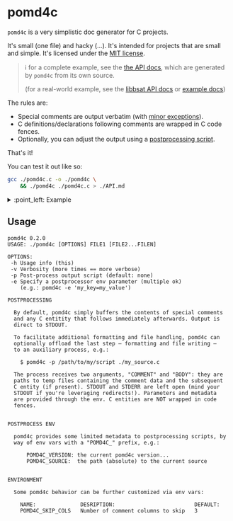 # pomd4c

`pomd4c` is a very simplistic doc generator for C projects.

It's small (one file) and hacky (...).
It's intended for projects that are small and simple.
It's licensed under the [MIT license](./COPYING).

> :information_source: for a complete example, see the  [the API docs](./API.md), which are
> generated by `pomd4c` from its own source.
>
> (for a real-world example, see the [libbsat API docs](https://github.com/andrew-canaday/libbsat/blob/main/API.md) or
> [example docs](https://github.com/andrew-canaday/libbsat/blob/main/example/README.md))


The rules are:
 - Special comments are output verbatim (with [minor exceptions](./API.md#this-is-how-it-works)).
 - C definitions/declarations following comments are wrapped in C code fences.
 - Optionally, you can adjust the output using a [postprocessing script](./examples/postproc/).

That's it!

You can test it out like so:

```bash
gcc ./pomd4c.c -o ./pomd4c \
    && ./pomd4c ./pomd4c.c > ./API.md
```

<details><summary>:point_left: Example</summary>

### input.c

```C
/** #### Doc Comment Header!
 *
 * Doc comments start with `'/'`, `'*'`, `'*'`.
 *
 * Anything inside is emitted verbatim.
 * For example, here's a list:
 *
 *  - regular ol'
 *  - markdown list
 *
 * > :warning: **NOTE**: _This message is important!_
 *
 * ----
 *
 * You get the idea.
 *
 * Anything that _immediately follows_ a doc comment is
 * wrapped in C code fences, like so:
 */
int my_func(uint32_t flags, const char* msg);

```

### output.md

#### Doc Comment Header!

Doc comments start with `'/'`, `'*'`, `'*'`.

Anything inside is emitted verbatim.
For example, here's a list:

 - regular ol'
 - markdown list

> :warning: **NOTE**: _This message is important!_

----

You get the idea.

Anything that _immediately follows_ a doc comment is
wrapped in C code fences, like so:

```C
int my_func(uint32_t flags, const char* msg);
```


</details>

## Usage

```
pomd4c 0.2.0
USAGE: ./pomd4c [OPTIONS] FILE1 [FILE2...FILEN]

OPTIONS:
 -h	Usage info (this)
 -v	Verbosity (more times == more verbose)
 -p	Post-process output script (default: none)
 -e	Specify a postprocessor env parameter (multiple ok)
   	(e.g.: pomd4c -e 'my_key=my_value')

POSTPROCESSING

  By default, pomd4c simply buffers the contents of special comments
  and any C entitity that follows immediately afterwards. Output is
  direct to STDOUT.

  To facilitate additional formatting and file handling, pomd4c can
  optionally offload the last step — formatting and file writing —
  to an auxiliary process, e.g.:

    $ pomd4c -p /path/to/my/script ./my_source.c

  The process receives two arguments, "COMMENT" and "BODY": they are
  paths to temp files containing the comment data and the subsequent
  C entity (if present). STDOUT and STDERR are left open (mind your
  STDOUT if you're leveraging redirects!). Parameters and metadata
  are provided through the env. C entities are NOT wrapped in code
  fences.


POSTPROCESS ENV

  pomd4c provides some limited metadata to postprocessing scripts, by
  way of env vars with a "POMD4C_" prefix, e.g.:

      POMD4C_VERSION: the current pomd4c version...
      POMD4C_SOURCE:  the path (absolute) to the current source


ENVIRONMENT

  Some pomd4c behavior can be further customized via env vars:

    NAME:              DESRIPTION:                         DEFAULT:
    POMD4C_SKIP_COLS   Number of comment columns to skip   3
```
